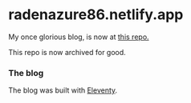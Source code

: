 # radenazure86.netlify.app

My once glorious blog, is now at [this repo.](https://github.com/radenpioneer/radenazure)

This repo is now archived for good.

### The blog

The blog was built with [Eleventy](https://11ty.dev).
